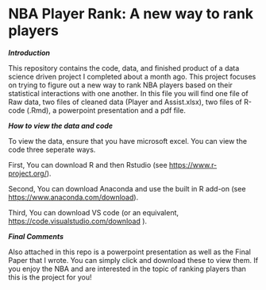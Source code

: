 # NBA Player Rank: A new way to rank players
***Introduction***

This repository contains the code, data, and finished product of a data science driven project I completed about a month ago.
This project focuses on trying to figure out a new way to rank NBA players based on their statistical interactions with one another. 
In this file you will find one file of Raw data, two files of cleaned data (Player and Assist.xlsx), two files of R-code (.Rmd), a powerpoint presentation and a pdf file.

***How to view the data and code***

To view the data, ensure that you have microsoft excel.
You can view the code three seperate ways. 

First, You can download R and then Rstudio (see https://www.r-project.org/).

Second, You can download Anaconda and use the built in R add-on (see https://www.anaconda.com/download).

Third, You can download VS code (or an equivalent, https://code.visualstudio.com/download ). 

***Final Comments***

Also attached in this repo is a powerpoint presentation as well as the Final Paper that I wrote. You can simply click and download these to view them.
If you enjoy the NBA and are interested in the topic of ranking players than this is the project for you!
